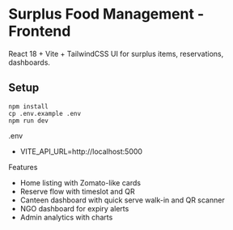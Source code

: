 # Surplus Food Management - Frontend

React 18 + Vite + TailwindCSS UI for surplus items, reservations, dashboards.

## Setup
```
npm install
cp .env.example .env
npm run dev
```

.env
- VITE_API_URL=http://localhost:5000

Features
- Home listing with Zomato-like cards
- Reserve flow with timeslot and QR
- Canteen dashboard with quick serve walk-in and QR scanner
- NGO dashboard for expiry alerts
- Admin analytics with charts
